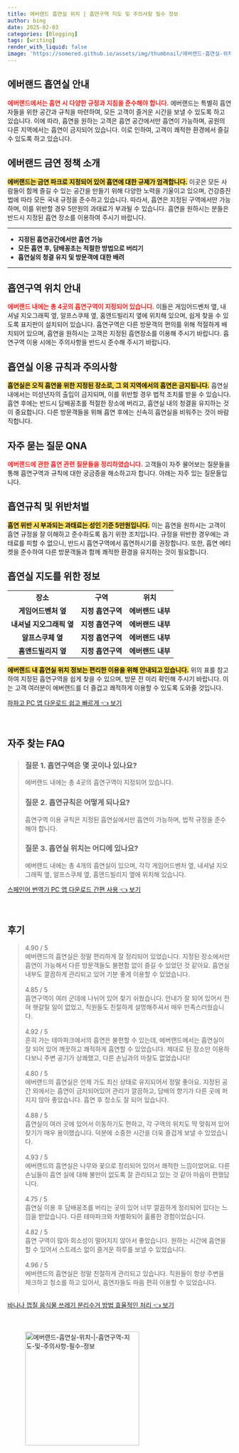 ```yaml
---
title: 에버랜드 흡연실 위치 | 흡연구역 지도 및 주의사항 필수 정보
author: bing
date: 2025-02-03
categories: [Blogging]
tags: [writing]
render_with_liquid: false
image: 'https://somered.github.io/assets/img/thumbnail/에버랜드-흡연실-위치-|-흡연구역-지도-및-주의사항-필수-정보.webp'
---
```



<h2 id='에버랜드_흡연실_안내'>에버랜드 흡연실 안내</h2>

<p><b><span style="color: #ee2323;">에버랜드에서는 흡연 시 다양한 규정과 지침을 준수해야 합니다.</span></b> 에버랜드는 특별히 흡연자들을 위한 공간과 규칙을 마련하여, 모든 고객이 즐거운 시간을 보낼 수 있도록 하고 있습니다. 이에 따라, 흡연을 원하는 고객은 흡연 공간에서만 흡연이 가능하며, 공원의 다른 지역에서는 흡연이 금지되어 있습니다. 이로 인하여, 고객이 쾌적한 환경에서 즐길 수 있도록 하고 있습니다.</p>

<h2 id='에버랜드_금연_정책'>에버랜드 금연 정책 소개</h2>

<p><b><span style="background-color: #ffe066;">에버랜드는 금연 파크로 지정되어 있어 흡연에 대한 규제가 엄격합니다.</span></b> 이곳은 모든 사람들이 함께 즐길 수 있는 공간을 만들기 위해 다양한 노력을 기울이고 있으며, 건강증진법에 따라 모든 국내 규정을 준수하고 있습니다. 따라서, 흡연은 지정된 구역에서만 가능하며, 이를 위반할 경우 5만원의 과태료가 부과될 수 있습니다. 흡연을 원하시는 분들은 반드시 지정된 흡연 장소를 이용하여 주시기 바랍니다.</p>

<hr />

<ul>
    <li><b>지정된 흡연공간에서만 흡연 가능</b></li>
    <li><b>모든 흡연 후, 담배꽁초는 적절한 방법으로 버리기</b></li>
    <li><b>흡연실의 청결 유지 및 방문객에 대한 배려</b></li>
</ul>

<hr />

<h2 id='흡연구역_위치_안내'>흡연구역 위치 안내</h2>

<p><b><span style="color: #ee2323;">에버랜드 내에는 총 4곳의 흡연구역이 지정되어 있습니다.</span></b> 이들은 게임어드벤처 옆, 내셔널 지오그래픽 옆, 알프스쿠체 옆, 홈앤드빌리지 옆에 위치해 있으며, 쉽게 찾을 수 있도록 표지판이 설치되어 있습니다. 흡연구역은 다른 방문객의 편의를 위해 적절하게 배치되어 있으며, 흡연을 원하시는 고객은 지정된 흡연장소를 이용해 주시기 바랍니다. 흡연구역 이용 시에는 주의사항을 반드시 준수해 주시기 바랍니다.</p>

<h2 id='흡연실_이용_규칙과_주의사항'>흡연실 이용 규칙과 주의사항</h2>

<p><b><span style="background-color: #ffe066;">흡연실은 오직 흡연을 위한 지정된 장소로, 그 외 지역에서의 흡연은 금지됩니다.</span></b> 흡연실 내에서는 미성년자의 출입이 금지되며, 이를 위반할 경우 법적 조치를 받을 수 있습니다. 흡연 후에는 반드시 담배꽁초를 적절한 장소에 버리고, 흡연실 내의 청결을 유지하는 것이 중요합니다. 다른 방문객들을 위해 흡연 후에는 신속히 흡연실을 비워주는 것이 바람직합니다.</p>

<h2 id='자주_묻는_질문_QNA'>자주 묻는 질문 QNA</h2>

<p><b><span style="color: #ee2323;">에버랜드에 관한 흡연 관련 질문들을 정리하였습니다.</span></b> 고객들이 자주 물어보는 질문들을 통해 흡연구역과 규칙에 대한 궁금증을 해소하고자 합니다. 아래는 자주 있는 질문들입니다.</p>

<h2 id='흡연규칙_및_위반처벌'>흡연규칙 및 위반처벌</h2>

<p><b><span style="background-color: #ffe066;">흡연 위반 시 부과되는 과태료는 성인 기준 5만원입니다.</span></b> 이는 흡연을 원하시는 고객이 흡연 규정을 잘 이해하고 준수하도록 돕기 위한 조치입니다. 규정을 위반한 경우에는 과태료를 피할 수 없으니, 반드시 흡연구역에서 흡연하시기를 권장합니다. 또한, 흡연 에티켓을 준수하여 다른 방문객들과 함께 쾌적한 환경을 유지하는 것이 필요합니다.</p>

<h2 id='흡연실_지도를_위한_정보'>흡연실 지도를 위한 정보</h2>

<table>
    <tr>
        <td style="text-align: center; height: 17px;"><b>장소</b></td>
        <td style="text-align: center; height: 17px;"><b>구역</b></td>
        <td style="text-align: center; height: 17px;"><b>위치</b></td>
    </tr>
    <tr>
        <td style="text-align: center; height: 17px;"><b>게임어드벤처 옆</b></td>
        <td style="text-align: center; height: 17px;"><b>지정 흡연구역</b></td>
        <td style="text-align: center; height: 17px;"><b>에버랜드 내부</b></td>
    </tr>
    <tr>
        <td style="text-align: center; height: 17px;"><b>내셔널 지오그래픽 옆</b></td>
        <td style="text-align: center; height: 17px;"><b>지정 흡연구역</b></td>
        <td style="text-align: center; height: 17px;"><b>에버랜드 내부</b></td>
    </tr>
    <tr>
        <td style="text-align: center; height: 17px;"><b>알프스쿠체 옆</b></td>
        <td style="text-align: center; height: 17px;"><b>지정 흡연구역</b></td>
        <td style="text-align: center; height: 17px;"><b>에버랜드 내부</b></td>
    </tr>
    <tr>
        <td style="text-align: center; height: 17px;"><b>홈앤드빌리지 옆</b></td>
        <td style="text-align: center; height: 17px;"><b>지정 흡연구역</b></td>
        <td style="text-align: center; height: 17px;"><b>에버랜드 내부</b></td>
    </tr>
</table>

<p><b><span style="background-color: #ffe066;">에버랜드 내 흡연실 위치 정보는 편리한 이용을 위해 안내되고 있습니다.</span></b> 위의 표를 참고하여 지정된 흡연구역을 쉽게 찾을 수 있으며, 방문 전 미리 확인해 주시기 바랍니다. 이는 고객 여러분이 에버랜드를 더 즐겁고 쾌적하게 이용할 수 있도록 도와줄 것입니다.</p>


<p><a class="click-button" title="파파고 PC 앱 다운로드 쉽고 빠르게" href="https://somered.github.io/posts/%ED%8C%8C%ED%8C%8C%EA%B3%A0-PC-%EC%95%B1-%EB%8B%A4%EC%9A%B4%EB%A1%9C%EB%93%9C-%EC%89%BD%EA%B3%A0-%EB%B9%A0%EB%A5%B4%EA%B2%8C/" rel="dofollow">파파고 PC 앱 다운로드 쉽고 빠르게 👈 보기</a></p><br>
<h2 id='자주_찾는_FAQ'>자주 찾는 FAQ</h2>
<div itemscope="" itemtype="https://schema.org/FAQPage"> 
<blockquote> 
<div itemscope="" itemprop="mainEntity" itemtype="https://schema.org/Question"> 
<h3 itemprop="name">질문 1. 흡연구역은 몇 곳이나 있나요?</h3> 
<div itemscope="" itemprop="acceptedAnswer" itemtype="https://schema.org/Answer"> 
<span itemprop="text"> 
<p>에버랜드 내에는 총 4곳의 흡연구역이 지정되어 있습니다.</p> 
</span> 
</div> 
</div> 
<div itemscope="" itemprop="mainEntity" itemtype="https://schema.org/Question"> 
<h3 itemprop="name">질문 2. 흡연규칙은 어떻게 되나요?</h3> 
<div itemscope="" itemprop="acceptedAnswer" itemtype="https://schema.org/Answer"> 
<span itemprop="text"> 
<p>흡연구역 이용 규칙은 지정된 흡연실에서만 흡연이 가능하며, 법적 규정을 준수해야 합니다.</p> 
</span> 
</div> 
</div> 
<div itemscope="" itemprop="mainEntity" itemtype="https://schema.org/Question"> 
<h3 itemprop="name">질문 3. 흡연실 위치는 어디에 있나요?</h3> 
<div itemscope="" itemprop="acceptedAnswer" itemtype="https://schema.org/Answer"> 
<span itemprop="text"> 
<p>에버랜드 내에는 총 4개의 흡연실이 있으며, 각각 게임어드벤처 옆, 내셔널 지오그래픽 옆, 알프스쿠체 옆, 홈앤드빌리지 옆에 위치해 있습니다.</p> 
</span> 
</div> 
</div> 
</blockquote> 
</div>
<p><a class="click-button" title="스페인어 번역기 PC 앱 다운로드 간편 사용" href="https://somered.github.io/posts/%EC%8A%A4%ED%8E%98%EC%9D%B8%EC%96%B4-%EB%B2%88%EC%97%AD%EA%B8%B0-PC-%EC%95%B1-%EB%8B%A4%EC%9A%B4%EB%A1%9C%EB%93%9C-%EA%B0%84%ED%8E%B8-%EC%82%AC%EC%9A%A9/" rel="dofollow">스페인어 번역기 PC 앱 다운로드 간편 사용 👈 보기</a></p><br>
<h2 id='후기'>후기</h2>
<div itemscope itemtype="https://schema.org/Product">
  <blockquote>
  <div itemprop="review" itemscope itemtype="https://schema.org/Review">
      <div itemprop="reviewRating" itemscope itemtype="https://schema.org/Rating"> <span itemprop="ratingValue">4.90</span> / <span itemprop="bestRating">5</span> </div>
      <span itemprop="reviewBody">에버랜드의 흡연실은 정말 편리하게 잘 정리되어 있었습니다. 지정된 장소에서만 흡연이 가능해서 다른 방문객들도 불편함 없이 즐길 수 있었던 것 같아요. 흡연실 내부도 깔끔하게 관리되고 있어 기분 좋게 이용할 수 있었습니다.</span>
  </div>
  <br>
  <div itemprop="review" itemscope itemtype="https://schema.org/Review">
      <div itemprop="reviewRating" itemscope itemtype="https://schema.org/Rating"> <span itemprop="ratingValue">4.85</span> / <span itemprop="bestRating">5</span> </div>
      <span itemprop="reviewBody">흡연구역이 여러 군데에 나뉘어 있어 찾기 쉬웠습니다. 안내가 잘 되어 있어서 전혀 헷갈릴 일이 없었고, 직원들도 친절하게 설명해주셔서 매우 만족스러웠습니다.</span>
  </div>
  <br>
  <div itemprop="review" itemscope itemtype="https://schema.org/Review">
      <div itemprop="reviewRating" itemscope itemtype="https://schema.org/Rating"> <span itemprop="ratingValue">4.92</span> / <span itemprop="bestRating">5</span> </div>
      <span itemprop="reviewBody">흔히 가는 테마파크에서의 흡연은 불편할 수 있는데, 에버랜드에서는 흡연실이 잘 되어 있어 깨끗하고 쾌적하게 흡연할 수 있었습니다. 제대로 된 장소만 이용하다보니 주변 공기가 상쾌했고, 다른 손님과의 마찰도 없었습니다!</span>
  </div>
  <br>
  <div itemprop="review" itemscope itemtype="https://schema.org/Review">
      <div itemprop="reviewRating" itemscope itemtype="https://schema.org/Rating"> <span itemprop="ratingValue">4.80</span> / <span itemprop="bestRating">5</span> </div>
      <span itemprop="reviewBody">에버랜드의 흡연실은 언제 가도 최신 상태로 유지되어서 정말 좋아요. 지정된 공간 외에서는 흡연이 금지되어있어 관리가 깔끔하고, 담배의 향기가 다른 곳에 퍼지지 않아 좋았습니다. 흡연 후 청소도 잘 되어 있습니다.</span>
  </div>
  <br>
  <div itemprop="review" itemscope itemtype="https://schema.org/Review">
      <div itemprop="reviewRating" itemscope itemtype="https://schema.org/Rating"> <span itemprop="ratingValue">4.88</span> / <span itemprop="bestRating">5</span> </div>
      <span itemprop="reviewBody">흡연실이 여러 곳에 있어서 이동하기도 편하고, 각 구역의 위치도 딱 맞춰져 있어 찾기가 매우 용이했습니다. 덕분에 소중한 시간을 더욱 즐겁게 보낼 수 있었습니다.</span>
  </div>
  <br>
  <div itemprop="review" itemscope itemtype="https://schema.org/Review">
      <div itemprop="reviewRating" itemscope itemtype="https://schema.org/Rating"> <span itemprop="ratingValue">4.93</span> / <span itemprop="bestRating">5</span> </div>
      <span itemprop="reviewBody">에버랜드의 흡연실은 나무와 꽃으로 정리되어 있어서 쾌적한 느낌이었어요. 다른 손님들이 흡연 실에 대해 불만이 없도록 잘 관리되고 있는 것 같아 마음이 편했답니다.</span>
  </div>
  <br>
  <div itemprop="review" itemscope itemtype="https://schema.org/Review">
      <div itemprop="reviewRating" itemscope itemtype="https://schema.org/Rating"> <span itemprop="ratingValue">4.75</span> / <span itemprop="bestRating">5</span> </div>
      <span itemprop="reviewBody">흡연실 이용 후 담배꽁초를 버리는 곳이 있어 너무 깔끔하게 정리되어 있다는 느낌을 받았습니다. 다른 테마파크와 차별화되어 훌륭한 경험이었습니다.</span>
  </div>
  <br>
  <div itemprop="review" itemscope itemtype="https://schema.org/Review">
      <div itemprop="reviewRating" itemscope itemtype="https://schema.org/Rating"> <span itemprop="ratingValue">4.82</span> / <span itemprop="bestRating">5</span> </div>
      <span itemprop="reviewBody">흡연 구역이 많아 희소성이 떨어지지 않아서 좋았습니다. 원하는 시간에 흡연을 할 수 있어서 스트레스 없이 즐거운 하루를 보낼 수 있었습니다.</span>
  </div>
  <br>
  <div itemprop="review" itemscope itemtype="https://schema.org/Review">
      <div itemprop="reviewRating" itemscope itemtype="https://schema.org/Rating"> <span itemprop="ratingValue">4.96</span> / <span itemprop="bestRating">5</span> </div>
      <span itemprop="reviewBody">에버랜드의 흡연실은 정말 친절하게 관리되고 있습니다. 직원들이 항상 주변을 체크하고 청소를 하고 있어서, 흡연자들도 마음 편히 이용할 수 있었습니다.</span>
  </div>
  <br>
  </blockquote>
</div>
<p><a class="click-button" title="바나나 껍질 음식물 쓰레기 분리수거 방법 효율적인 처리" href="https://somered.github.io/posts/%EB%B0%94%EB%82%98%EB%82%98-%EA%BB%8D%EC%A7%88-%EC%9D%8C%EC%8B%9D%EB%AC%BC-%EC%93%B0%EB%A0%88%EA%B8%B0-%EB%B6%84%EB%A6%AC%EC%88%98%EA%B1%B0-%EB%B0%A9%EB%B2%95-%ED%9A%A8%EC%9C%A8%EC%A0%81%EC%9D%B8-%EC%B2%98%EB%A6%AC/" rel="dofollow">바나나 껍질 음식물 쓰레기 분리수거 방법 효율적인 처리 👈 보기</a></p><br>
<figure class="image"><img src="https://somered.github.io/assets/img/thumbnail/에버랜드-흡연실-위치-|-흡연구역-지도-및-주의사항-필수-정보.webp" alt="에버랜드-흡연실-위치-|-흡연구역-지도-및-주의사항-필수-정보" width="256" height="256"></figure>